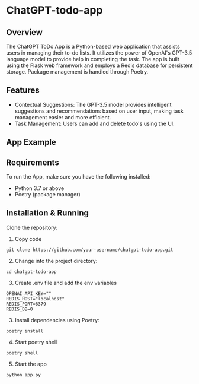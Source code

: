 # ChatGPT-todo-app

## Overview

The ChatGPT ToDo App is a Python-based web application that assists users in managing their to-do lists. It utilizes the power of OpenAI's GPT-3.5 language model to provide help in completing the task. The app is built using the Flask web framework and employs a Redis database for persistent storage. Package management is handled through Poetry.

## Features

- Contextual Suggestions: The GPT-3.5 model provides intelligent suggestions and recommendations based on user input, making task management easier and more efficient.
- Task Management: Users can add and delete todo's using the UI.

## App Example

## Requirements

To run the App, make sure you have the following installed:

- Python 3.7 or above
- Poetry (package manager)

## Installation & Running

Clone the repository:

1. Copy code

```
git clone https://github.com/your-username/chatgpt-todo-app.git
```

2. Change into the project directory:

```
cd chatgpt-todo-app
```

3. Create .env file and add the env variables

```
OPENAI_API_KEY=""
REDIS_HOST="localhost"
REDIS_PORT=6379
REDIS_DB=0
```

3. Install dependencies using Poetry:

```
poetry install
```

4. Start poetry shell

```
poetry shell
```

5. Start the app

```
python app.py
```
